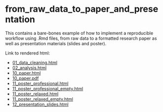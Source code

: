 # from_raw_data_to_paper_and_presentation
This contains a bare-bones example of how to implement a reproducible workflow using .Rmd files, from raw data to a formatted research paper as well as presentation materials (slides and poster).


Link to rendered html:

- [01_data_cleaning.html](https://evamaerey.github.io/from_raw_data_to_paper_and_presentation/01_data_cleaning.html)
- [02_analysis.html](https://evamaerey.github.io/from_raw_data_to_paper_and_presentation/02_analysis.html)
- [10_paper.html](https://evamaerey.github.io/from_raw_data_to_paper_and_presentation/10_paper.html)
- [10_paper.pdf](https://evamaerey.github.io/from_raw_data_to_paper_and_presentation/10_paper.pdf)
- [11_poster_professional.html](https://evamaerey.github.io/from_raw_data_to_paper_and_presentation/11_poster_professional.html)
- [11_poster_professional_empty.html](https://evamaerey.github.io/from_raw_data_to_paper_and_presentation/11_poster_professional_empty.html)
- [11_poster_relaxed.html](https://evamaerey.github.io/from_raw_data_to_paper_and_presentation/11_poster_relaxed.html)
- [11_poster_relaxed_empty.html](https://evamaerey.github.io/from_raw_data_to_paper_and_presentation/11_poster_relaxed_empty.html)
- [12_presentation_slides.html](https://evamaerey.github.io/from_raw_data_to_paper_and_presentation/12_presentation_slides.html)
